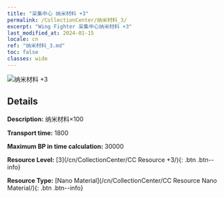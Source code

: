 ```yaml
---
title: "采集中心 纳米材料 +3"
permalink: /CollectionCenter/纳米材料_3/
excerpt: "Wing Fighter 采集中心纳米材料 +3"
last_modified_at: 2024-01-15
locale: cn
ref: "纳米材料_3.md"
toc: false
classes: wide
---
```



![纳米材料 +3](/images/cc/CC_Nano_Material_3.png)

## Details

  **Description:** 纳米材料×100

  **Transport time:** 1800

  **Maximum BP in time calculation:** 30000

  **Resource Level:** [3](/cn/CollectionCenter/CC Resource +3/){: .btn .btn--info}

  **Resource Type:** [Nano Material](/cn/CollectionCenter/CC Resource Nano Material/){: .btn .btn--info}

